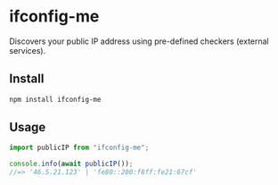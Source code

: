 # ifconfig-me

Discovers your public IP address using pre-defined checkers (external services).

## Install

```sh
npm install ifconfig-me
```

## Usage

```ts
import publicIP from "ifconfig-me";

console.info(await publicIP());
//=> '46.5.21.123' | 'fe80::200:f8ff:fe21:67cf'
```
